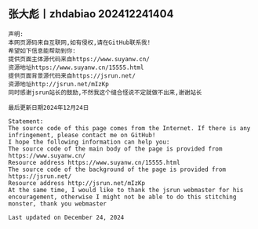 张大彪丨zhdabiao 202412241404
-------------------------------------------------------------------
    声明:
    本网页源码来自互联网,如有侵权,请在GitHub联系我!
    希望如下信息能帮助到你:
    提供页面主体源代码来自https://www.suyanw.cn/
    资源地址https://www.suyanw.cn/15555.html
    提供页面背景源代码来自https://jsrun.net/
    资源地址http://jsrun.net/mIzKp
    同时感谢jsrun站长的鼓励,不然我这个缝合怪说不定就做不出来,谢谢站长

    最后更新日期2024年12月24日

    Statement:
    The source code of this page comes from the Internet. If there is any infringement, please contact me on GitHub!
    I hope the following information can help you:
    The source code of the main body of the page is provided from https://www.suyanw.cn/
    Resource address https://www.suyanw.cn/15555.html
    The source code of the background of the page is provided from https://jsrun.net/
    Resource address http://jsrun.net/mIzKp
    At the same time, I would like to thank the jsrun webmaster for his encouragement, otherwise I might not be able to do this stitching monster, thank you webmaster

    Last updated on December 24, 2024

